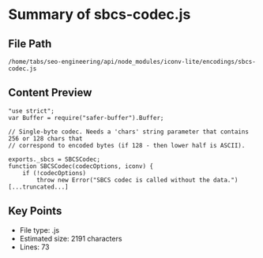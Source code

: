 # Summary of sbcs-codec.js
  
## File Path
`/home/tabs/seo-engineering/api/node_modules/iconv-lite/encodings/sbcs-codec.js`

## Content Preview
```
"use strict";
var Buffer = require("safer-buffer").Buffer;

// Single-byte codec. Needs a 'chars' string parameter that contains 256 or 128 chars that
// correspond to encoded bytes (if 128 - then lower half is ASCII). 

exports._sbcs = SBCSCodec;
function SBCSCodec(codecOptions, iconv) {
    if (!codecOptions)
        throw new Error("SBCS codec is called without the data.")
[...truncated...]
```

## Key Points
- File type: .js
- Estimated size: 2191 characters
- Lines: 73
